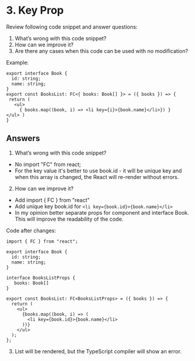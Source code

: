 # 3. Key Prop

Review following code snippet and answer questions:
1. What’s wrong with this code snippet?
2. How can we improve it?
3. Are there any cases when this code can be used with no modification?

Example:

```
export interface Book {
  id: string;
  name: string;
}
export const BooksList: FC<{ books: Book[] }> = ({ books }) => {
 return (
   <ul>
     { books.map((book, i) => <li key={i}>{book.name}</li>}) }
</ul> )
}
```
## Answers
1. What’s wrong with this code snippet?

- No import "FC" from react;
- For the key value it's better to use book.id - it will be unique key and when this array is changed, 
the React will re-render without errors.

2. How can we improve it?
- Add import { FC } from "react"
- Add unique key book.id for ```<li key={book.id}>{book.name}</li>```
- In my opinion better separate props for component and interface Book. This will improve the readability of the code.

Code after changes:

```
import { FC } from "react";

export interface Book {
  id: string;
  name: string;
}

interface BooksListProps {
   books: Book[]
}

export const BooksList: FC<BooksListProps> = ({ books }) => {
  return (
    <ul>
      {books.map((book, i) => (
        <li key={book.id}>{book.name}</li>
      ))}
    </ul>
  );
};
```
3. List will be rendered, but the TypeScript compiler will show an error.
